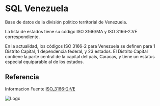 
# SQL Venezuela

Base de datos de la división político territorial de Venezuela.

La lista de estados tiene su código ISO 3166/MA y ISO 3166-2:VE correspondiente.

En la actualidad, los códigos ISO 3166-2 para Venezuela se definen para 1 Distrito Capital, 1 dependencia federal, y 23 estados. El Distrito Capital contiene la parte central de la capital del país, Caracas, y tiene un estatus especial equiparable al de los estados.


## Referencia

Informacion Fuente 
[ISO_3166-2:VE](https://es.wikipedia.org/wiki/ISO_3166-2:VE)

![Logo](https://upload.wikimedia.org/wikipedia/commons/thumb/0/05/Venezuela_Orthographic_Map.svg/825px-Venezuela_Orthographic_Map.svg.png)
